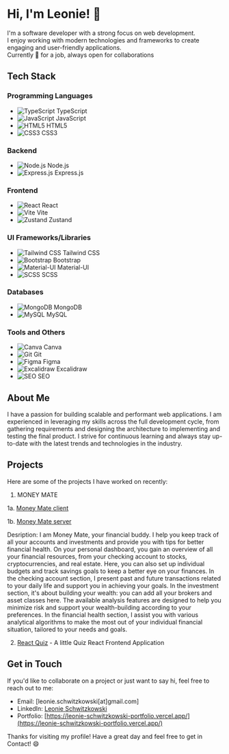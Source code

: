 # Hi, I'm Leonie! 👋

I'm a software developer with a strong focus on web development. \
I enjoy working with modern technologies and frameworks to create engaging and user-friendly applications. \
Currently 👀 for a job, always open for collaborations

## Tech Stack

### Programming Languages
- ![TypeScript](https://img.shields.io/badge/TypeScript-3178C6?logo=typescript&logoColor=white) TypeScript
- ![JavaScript](https://img.shields.io/badge/JavaScript-F7DF1E?logo=javascript&logoColor=black) JavaScript
- ![HTML5](https://img.shields.io/badge/HTML5-E34F26?logo=html5&logoColor=white) HTML5
- ![CSS3](https://img.shields.io/badge/CSS3-1572B6?logo=css3&logoColor=white) CSS3

### Backend
- ![Node.js](https://img.shields.io/badge/Node.js-339933?logo=node.js&logoColor=white) Node.js
- ![Express.js](https://img.shields.io/badge/Express.js-000000?logo=express&logoColor=white) Express.js

### Frontend
- ![React](https://img.shields.io/badge/React-61DAFB?logo=react&logoColor=white) React
- ![Vite](https://img.shields.io/badge/Vite-646CFF?logo=vite&logoColor=white) Vite
- ![Zustand](https://img.shields.io/badge/Zustand-FFD700?logo=react&logoColor=white) Zustand

### UI Frameworks/Libraries
- ![Tailwind CSS](https://img.shields.io/badge/Tailwind_CSS-38B2AC?logo=tailwind-css&logoColor=white) Tailwind CSS
- ![Bootstrap](https://img.shields.io/badge/Bootstrap-7952B3?logo=bootstrap&logoColor=white) Bootstrap
- ![Material-UI](https://img.shields.io/badge/Material--UI-0081CB?logo=material-ui&logoColor=white) Material-UI
- ![SCSS](https://img.shields.io/badge/SCSS-CC6699?logo=sass&logoColor=white) SCSS

### Databases
- ![MongoDB](https://img.shields.io/badge/MongoDB-47A248?logo=mongodb&logoColor=white) MongoDB
- ![MySQL](https://img.shields.io/badge/MySQL-4479A1?logo=mysql&logoColor=white) MySQL

### Tools and Others
- ![Canva](https://img.shields.io/badge/Canva-00C4CC?logo=canva&logoColor=white) Canva
- ![Git](https://img.shields.io/badge/Git-F05032?logo=git&logoColor=white) Git
- ![Figma](https://img.shields.io/badge/Figma-F24E1E?logo=figma&logoColor=white) Figma
- ![Excalidraw](https://img.shields.io/badge/Excalidraw-FF9A00?logo=excalidraw&logoColor=white) Excalidraw
- ![SEO](https://img.shields.io/badge/SEO-47C83E?logo=google&logoColor=white) SEO


## About Me

I have a passion for building scalable and performant web applications. I am experienced in leveraging my skills across the full development cycle, from gathering requirements and designing the architecture to implementing and testing the final product. I strive for continuous learning and always stay up-to-date with the latest trends and technologies in the industry.

## Projects

Here are some of the projects I have worked on recently:

1. MONEY MATE

1a. [Money Mate client](https://github.com/Money-Mate/client)

1b. [Money Mate server](https://github.com/Money-Mate/server)
    
Desription:
I am Money Mate, your financial buddy.
I help you keep track of all your accounts and investments and provide you with tips for better financial health.
On your personal dashboard, you gain an overview of all your financial resources, from your checking account to stocks, cryptocurrencies, and real estate. Here, you can also set up individual budgets and track savings goals to keep a better eye on your finances.
In the checking account section, I present past and future transactions related to your daily life and support you in achieving your goals.
In the investment section, it's about building your wealth: you can add all your brokers and asset classes here. The available analysis features are designed to help you minimize risk and support your wealth-building according to your preferences.
In the financial health section, I assist you with various analytical algorithms to make the most out of your individual financial situation, tailored to your needs and goals.

2. [React Quiz](https://github.com/coding-mew/finalReactApp_quiz) - A little Quiz React Frontend Application


## Get in Touch

If you'd like to collaborate on a project or just want to say hi, feel free to reach out to me:

- Email: [leonie.schwitzkowski[at]gmail.com]
- LinkedIn: [Leonie Schwitzkowski](https://www.linkedin.com/in/leonie-schwitzkowski-4b761a261/)
- Portfolio: [https://leonie-schwitzkowski-portfolio.vercel.app/](https://leonie-schwitzkowski-portfolio.vercel.app/)

Thanks for visiting my profile! Have a great day and feel free to get in Contact! 😄
